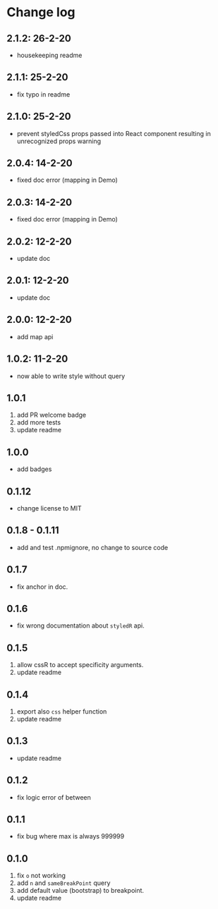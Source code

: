 # Change log

## 2.1.2: 26-2-20

- housekeeping readme

## 2.1.1: 25-2-20

- fix typo in readme

## 2.1.0: 25-2-20

- prevent styledCss props passed into React component resulting in unrecognized props warning

## 2.0.4: 14-2-20

- fixed doc error (mapping in Demo)

## 2.0.3: 14-2-20

- fixed doc error (mapping in Demo)

## 2.0.2: 12-2-20

- update doc

## 2.0.1: 12-2-20

- update doc

## 2.0.0: 12-2-20

- add map api

## 1.0.2: 11-2-20

- now able to write style without query

## 1.0.1

1. add PR welcome badge
2. add more tests
3. update readme

## 1.0.0

- add badges

## 0.1.12

- change license to MIT

## 0.1.8 - 0.1.11

- add and test .npmignore, no change to source code

## 0.1.7

- fix anchor in doc.

## 0.1.6

- fix wrong documentation about `styledR` api.

## 0.1.5

1. allow cssR to accept specificity arguments.
2. update readme

## 0.1.4

1. export also `css` helper function
2. update readme

## 0.1.3

- update readme

## 0.1.2

- fix logic error of between

## 0.1.1

- fix bug where max is always 999999

## 0.1.0

1. fix `o` not working
2. add `n` and `sameBreakPoint` query
3. add default value (bootstrap) to breakpoint.
4. update readme
